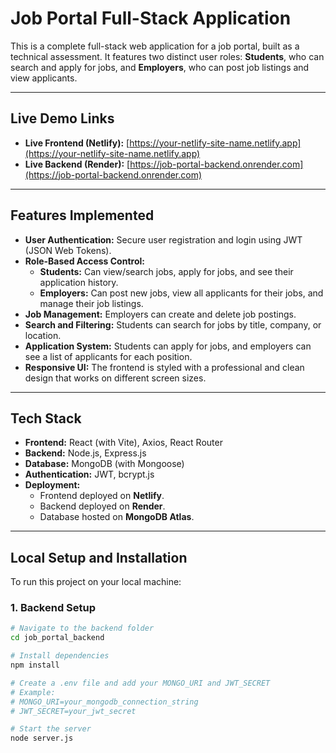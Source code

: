 # Job Portal Full-Stack Application

This is a complete full-stack web application for a job portal, built as a technical assessment. It features two distinct user roles: **Students**, who can search and apply for jobs, and **Employers**, who can post job listings and view applicants.

---

## Live Demo Links

* **Live Frontend (Netlify):** [https://your-netlify-site-name.netlify.app](https://your-netlify-site-name.netlify.app)
* **Live Backend (Render):** [https://job-portal-backend.onrender.com](https://job-portal-backend.onrender.com)

---

## Features Implemented

* **User Authentication:** Secure user registration and login using JWT (JSON Web Tokens).
* **Role-Based Access Control:**
    * **Students:** Can view/search jobs, apply for jobs, and see their application history.
    * **Employers:** Can post new jobs, view all applicants for their jobs, and manage their job listings.
* **Job Management:** Employers can create and delete job postings.
* **Search and Filtering:** Students can search for jobs by title, company, or location.
* **Application System:** Students can apply for jobs, and employers can see a list of applicants for each position.
* **Responsive UI:** The frontend is styled with a professional and clean design that works on different screen sizes.

---

## Tech Stack

* **Frontend:** React (with Vite), Axios, React Router
* **Backend:** Node.js, Express.js
* **Database:** MongoDB (with Mongoose)
* **Authentication:** JWT, bcrypt.js
* **Deployment:**
    * Frontend deployed on **Netlify**.
    * Backend deployed on **Render**.
    * Database hosted on **MongoDB Atlas**.

---

## Local Setup and Installation

To run this project on your local machine:

### 1. Backend Setup

```bash
# Navigate to the backend folder
cd job_portal_backend

# Install dependencies
npm install

# Create a .env file and add your MONGO_URI and JWT_SECRET
# Example:
# MONGO_URI=your_mongodb_connection_string
# JWT_SECRET=your_jwt_secret

# Start the server
node server.js
